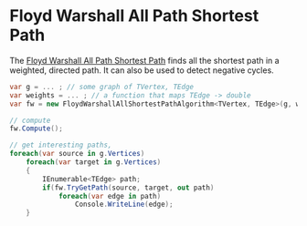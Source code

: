 # Floyd Warshall All Path Shortest Path

The [Floyd Warshall All Path Shortest Path](http://en.wikipedia.org/wiki/Floyd-Warshall_algorithm) finds all the shortest path in a weighted, directed path. It can also be used to detect negative cycles.

```csharp
var g = ... ; // some graph of TVertex, TEdge
var weights = ... ; // a function that maps TEdge -> double
var fw = new FloydWarshallAllShortestPathAlgorithm<TVertex, TEdge>(g, weights);

// compute
fw.Compute();

// get interesting paths,
foreach(var source in g.Vertices)
    foreach(var target in g.Vertices)
    {
        IEnumerable<TEdge> path;
        if(fw.TryGetPath(source, target, out path)
            foreach(var edge in path)
                Console.WriteLine(edge);
    }
```
